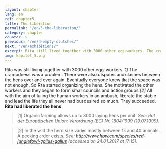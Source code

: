```yaml
---
layout: chapter
lang: en
ref: chapter5
title: The liberation
permalink: "/en/5-the-liberation/"
category: chapter
counter: 5
previous: "/en/4-empty-clutches/"
next: "/en/exhibitions/"
excerpt: Rita still lived together with 3000 other egg-workers. The crampdness was a problem ...
img: kapitel_5.png
---
```


Rita was still living together with 3000 other egg-workers._[1]_ The crampdness was a problem. There were also disputes and clashes between the hens over and over again. Eventually everyone knew that the space was not enough. So Rita started organizing the hens. She motivated the other workers and they began to form small councils and action groups._[2]_ All with the aim of luring the human workers in an ambush, liberate the stable and lead the life they all never had but desired so much. They succeeded. **Rita had liberated the hens**.

> [1] Organic farming allows up to 3000 laying hens per unit.
_See: Rat der Europäischen Union: Verordnung (EG) Nr. 1804/1999 (19.07.1999)._

> [2] In the wild the herd size varies mostly between 16 and 40 animals. A pecking order exists.
_See: http://www.hbw.com/species/red-junglefowl-gallus-gallus (accessed on 24.01.2017 at 17:15)._
